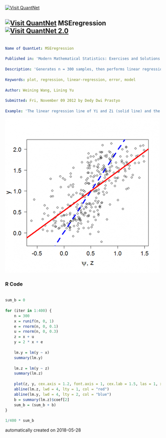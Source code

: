 [<img src="https://github.com/QuantLet/Styleguide-and-FAQ/blob/master/pictures/banner.png" width="888" alt="Visit QuantNet">](http://quantlet.de/)

## [<img src="https://github.com/QuantLet/Styleguide-and-FAQ/blob/master/pictures/qloqo.png" alt="Visit QuantNet">](http://quantlet.de/) **MSEregression** [<img src="https://github.com/QuantLet/Styleguide-and-FAQ/blob/master/pictures/QN2.png" width="60" alt="Visit QuantNet 2.0">](http://quantlet.de/)

```yaml

Name of QuantLet: MSEregression

Published in: 'Modern Mathematical Statistics: Exercises and Solutions'

Description: 'Generates n = 300 samples, then performs linear regressions in the error in design model.'

Keywords: plot, regression, linear-regression, error, model

Author: Weining Wang, Lining Yu

Submitted: Fri, November 09 2012 by Dedy Dwi Prastyo

Example: 'The linear regression line of Yi and Zi (solid line) and the linear regression line of Yi on Phii (dashed line), for n=300.'


```

![Picture1](plot.png)

### R Code
```r

sum_b = 0

for (iter in 1:400) {
    n = 300
    x = runif(n, 0, 1)
    e = rnorm(n, 0, 0.1)
    u = rnorm(n, 0, 0.3)
    z = x + u
    y = 2 * x + e
    
    lm.y = lm(y ~ x)
    summary(lm.y)
    
    lm.z = lm(y ~ z)
    summary(lm.z)
    
    plot(z, y, cex.axis = 1.2, font.axis = 1, cex.lab = 1.5, las = 1, xlab = c(expression(paste(psi, ", z"))), ylab = "y")
    abline(lm.z, lwd = 4, lty = 1, col = "red")
    abline(lm.y, lwd = 4, lty = 2, col = "blue")
    b = summary(lm.z)$coef[2]
    sum_b = (sum_b + b)
}

1/400 * sum_b 

```

automatically created on 2018-05-28